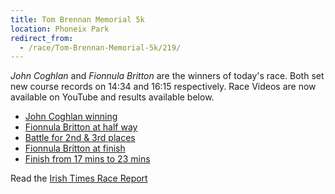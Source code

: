 ```yaml
---
title: Tom Brennan Memorial 5k
location: Phoneix Park
redirect_from:
  - /race/Tom-Brennan-Memorial-5k/219/
---
```


*John Coghlan* and *Fionnula Britton* are the winners of today's race.
Both set new course records on 14:34 and 16:15 respectively.
Race Videos are now available on YouTube and results available below.

- [John Coghlan winning](http://www.youtube.com/watch?v=eF3TWhWW3FE&list=UUErxN9W8YyYUReWBGOqFx-g&index=4&feature=plcp)
- [Fionnula Britton at half way](http://www.youtube.com/watch?v=6H8AGQ8-Gpc&list=UUErxN9W8YyYUReWBGOqFx-g&index=3&feature=plcp)
- [Battle for 2nd & 3rd places](http://www.youtube.com/watch?v=XTtk-NpU_3E&feature=player_embedded)
- [Fionnula Britton at finish](http://www.youtube.com/watch?feature=player_embedded&v=CSBCDw6nWag)
- [Finish from 17 mins to 23 mins](http://www.youtube.com/watch?v=QGc4EK7OHGE&feature=plcp&context=C3bd3f61UDOEgsToPDskJGqgbPTi_GtFgVDr9XZXfC)

Read the [Irish Times Race Report](http://www.irishtimes.com/newspaper/sport/2012/0102/1224309716181.html)
